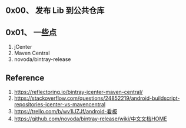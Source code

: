 ## 0x00、 发布 Lib 到公共仓库

## 0x01、 一些点
1. jCenter
2. Maven Central
3. novoda/bintray-release




## Reference
1. https://reflectoring.io/bintray-jcenter-maven-central/
2. https://stackoverflow.com/questions/24852219/android-buildscript-repositories-jcenter-vs-mavencentral
3. https://trello.com/b/wv1lJZJf/android-看板
4. https://github.com/novoda/bintray-release/wiki/中文文档HOME